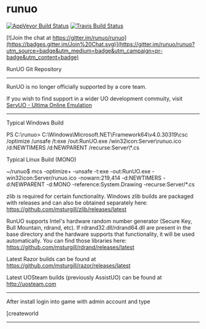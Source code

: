 runuo
=====

[![AppVeyor Build Status](https://ci.appveyor.com/api/projects/status/4tjo91e4qotjtsgq?svg=true)](https://ci.appveyor.com/project/ms/runuo) [![Travis Build Status](https://travis-ci.org/runuo/runuo.svg)](https://travis-ci.org/runuo/runuo)

[![Join the chat at https://gitter.im/runuo/runuo](https://badges.gitter.im/Join%20Chat.svg)](https://gitter.im/runuo/runuo?utm_source=badge&utm_medium=badge&utm_campaign=pr-badge&utm_content=badge)

RunUO Git Repository

*** 
RunUO is no longer officially supported by a core team.

If you wish to find support in a wider UO development commuity, visit [ServUO - Ultima Online Emulation](http://www.servuo.com)
***

Typical Windows Build

PS C:\runuo> C:\Windows\Microsoft.NET\Framework64\v4.0.30319\csc /optimize /unsafe /t:exe /out:RunUO.exe /win32icon:Server\runuo.ico /d:NEWTIMERS /d:NEWPARENT /recurse:Server\\*.cs


Typical Linux Build (MONO)

~/runuo$ mcs -optimize+ -unsafe -t:exe -out:RunUO.exe -win32icon:Server/runuo.ico -nowarn:219,414 -d:NEWTIMERS -d:NEWPARENT -d:MONO -reference:System.Drawing -recurse:Server/*.cs


zlib is required for certain functionality. Windows zlib builds are packaged with releases and can also be obtained separately here: https://github.com/msturgill/zlib/releases/latest

RunUO supports Intel's hardware random number generator (Secure Key, Bull Mountain, rdrand, etc). If rdrand32.dll/rdrand64.dll are present in the base directory and the hardware supports that functionality, it will be used automatically. You can find those libraries here: https://github.com/msturgill/rdrand/releases/latest

Latest Razor builds can be found at https://github.com/msturgill/razor/releases/latest

Latest UOSteam builds (previously AssistUO) can be found at http://uosteam.com

***
After install login into game with admin account and type

[createworld
***

